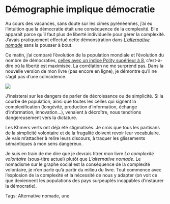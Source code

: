 # Démographie implique démocratie

Au cours des vacances, sans doute sur les cimes pyrénéennes, j’ai eu l’intuition que la démocratie était une conséquence de la complexité. Elle apparaît parce qu’il faut plus de liberté individuelle pour gérer la complexité. J’avais pratiquement effectué cette démonstration dans [*L’alternative nomade*](http://blog.tcrouzet.com/alternative-nomade/) sans la pousser à bout.<span id="more-18937"></span>

Ce matin, j’ai comparé l’évolution de la population mondiale et l’évolution du nombre de démocraties, [celles avec un indice Polity supérieur à 8](http://schools-wikipedia.org/images/515/51583.png.htm), c’est-à-dire où la liberté est maximisée. La corrélation ne me surprend pas. Dans la nouvelle version de mon livre (pas encore en ligne), je démontre qu’il ne s’agit pas d’une coïncidence.

![](http://blog.tcrouzet.comhttps://tcrouzet.com/images_tc/2010/08/demopop.png)

J’insisterai sur les dangers de parler de décroissance ou de simplicité. Si la courbe de population, ainsi que toutes les celles qui signent la complexification (longévité, production d’information, échange d’information, innovation…), venaient à décroître, nous tendrions dangereusement vers la dictature.

Les Khmers verts ont déjà été stigmatisés. Je crois que tous les partisans de la simplicité volontaire et de la frugalité doivent revoir leur vocabulaire. Je vais m’attacher à relire leurs discours, à traquer les glissements sémantiques à mon sens dangereux.

Je suis en train de me dire que je devrais titrer mon livre *La complexité volontaire* (sous-titre actuel) plutôt que *L’alternative nomade*. Le nomadisme sur le graphe social est la conséquence de la complexité volontaire, je n’en parle qu’à partir du milieu du livre. Tout commence avec l’explosion de la complexité et la nécessité de nous y adapter (on voit ce que deviennent les populations des pays surpeuplés incapables d’instaurer la démocratie).

Tags: Alternative nomade, une